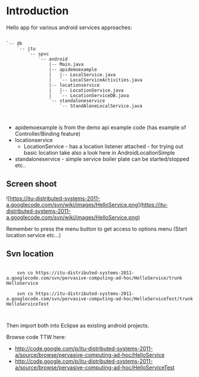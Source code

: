 # Introduction #

Hello app for various android services approaches:

```
    
`-- dk
    `-- itu
        `-- spvc
            `-- android
                |-- Main.java
                |-- apidemoexample
                |   |-- LocalService.java
                |   `-- LocalServiceActivities.java
                |-- locationservice
                |   |-- LocationService.java
                |   `-- LocationServiceDB.java
                `-- standaloneservice
                    `-- StandAloneLocalService.java

    
```

  * apidemoexample is from the demo api example code (has example of Controller/Binding feature)
  * locationservice
    * LocationService - has a location listener attached - for trying out basic location take also a look here in AndroidLocationSimple
  * standaloneservice - simple service boiler plate can be started/stopped etc..

## Screen shoot ##

![https://itu-distributed-systems-2011-a.googlecode.com/svn/wiki/images/HelloService.png](https://itu-distributed-systems-2011-a.googlecode.com/svn/wiki/images/HelloService.png)

Remember to press the menu button to get access to options menu (Start location service etc...)

## Svn location ##

```
   
    svn co https://itu-distributed-systems-2011-a.googlecode.com/svn/pervasive-computing-ad-hoc/HelloService/trunk HelloService

    svn co https://itu-distributed-systems-2011-a.googlecode.com/svn/pervasive-computing-ad-hoc/HelloServiceTest/trunk HelloServiceTest    
    
    
```

Then import both into Eclipse as existing android projects.

Browse code TTW here:

  * http://code.google.com/p/itu-distributed-systems-2011-a/source/browse/pervasive-computing-ad-hoc/HelloService
  * http://code.google.com/p/itu-distributed-systems-2011-a/source/browse/pervasive-computing-ad-hoc/HelloServiceTest







